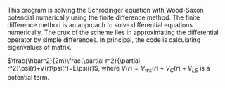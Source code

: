 This program is solving the Schrödinger equation with Wood-Saxon potencial numerically using the finite difference method. The finite difference method is an approach to solve differential equations numerically. The crux of the scheme lies in approximating the differential operator by simple differences. In principal, the code is calculating eigenvalues of matrix. 

$\frac{\hbar^2}{2m}\frac{\partial r^2}{\partial r^2}\psi(r)+V(r)\psi(r)=E\psi(r)$,
where $V(r)= V_{ws}(r)+V_C(r)+V_{LS}$ is a potential term.
                                  
